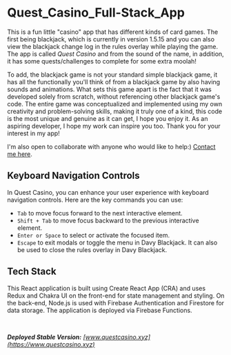 # Quest_Casino_Full-Stack_App
This is a fun little "casino" app that has different kinds of card games. The first being blackjack, which is currently in version 1.5.15 and you can also view the blackjack change log in the rules overlay while playing the game. The app is called _Quest Casino_ and from the sound of the name, in addition, it has some quests/challenges to complete for some extra moolah!

To add, the blackjack game is not your standard simple blackjack game, it has all the functionally you'll think of from a blackjack game by also having sounds and animations. What sets this game apart is the fact that it was developed solely from scratch, without referencing other blackjack game's code. The entire game was conceptualized and implemented using my own creativity and problem-solving skills, making it truly one of a kind, this code is the most unique and genuine as it can get, I hope you enjoy it. As an aspiring developer, I hope my work can inspire you too. Thank you for your interest in my app!

I'm also open to collaborate with anyone who would like to help:) [Contact me here](mailto:davidbish2002@hotmail.com).

## Keyboard Navigation Controls
In Quest Casino, you can enhance your user experience with keyboard navigation controls. Here are the key commands you can use:
- `Tab` to move focus forward to the next interactive element.
- `Shift + Tab` to move focus backward to the previous interactive element.
- `Enter or Space` to select or activate the focused item.
- `Escape` to exit modals or toggle the menu in Davy Blackjack. It can also be used to close the rules overlay in Davy Blackjack.

## Tech Stack
This React application is built using Create React App (CRA) and uses Redux and Chakra UI on the front-end for state management and styling. On the back-end, Node.js is used with Firebase Authentication and Firestore for data storage. The application is deployed via Firebase Functions.

<br />

_**Deployed Stable Version:** [www.questcasino.xyz](https://www.questcasino.xyz)_
